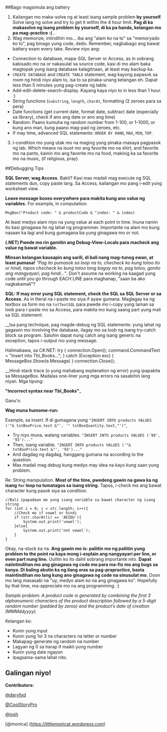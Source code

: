 ##Bago magsimula ang battery

1. Kailangan mo maka-solve ng at least isang sample problem __by yourself__. 
Solve lang ng solve and try to get it within the 4 hour limit.
__Pag di ka makasolve ng isang problem by yourself, di ka pa handa, kelangan mo 
pa mag-practice :( .__
2. Wag memorize, intindihin mo... iba ang "alam ko na to" sa "memoryado ko 
to", pag binago yung code, dedo. Remember, nagbabago ang bawat battery exam 
every take. Review niyo ang:

* Connection to database, mapa-SQL Server or Access, as in sobrang 
kabisado mo na or nakasulat sa source code, kasi di mo alam baka magtopak yung 
isang database kalagitnaan, at least may backup ka.
* `CREATE DATABASE` and `CREATE TABLE` statement, wag kayong papasok sa room ng 
hindi niyo alam to, isa to sa pinaka-unang kelangan eh. Dapat less than 5 
minutes yung pag-create ng table.
* Add-edit-delete-search-display. Kayang kaya niyo to in less than 1 hour. :)
* String functions (`substring`, `length`, `charAt`, formatting (2 zeroes 
para sa pera)
* Date functions (get current date, format date, subtract date 
(especially sa library), check if ano ang date or ano ang time)
* Random: Paano kumuha ng random number from 1-100, or 1-1000, or kung ano man,
 kung paano mag-pad ng zeroes, etc.
* If may time, advanced SQL statements: `ORDER BY RAND`, `MAX`, `MIN`, `TOP`.

3. I-condition mo yung utak mo na maging yung pinaka-masaya pagpasok ng lab. 
Which means na isuot mo ang favorite mo na shirt, and favorite mo na pants, 
kainin mo ang favorite mo na food, makinig ka sa favorite mo na music, (if 
religious, pray).

##Debugging Tips

__SQL Server, wag Access.__ Bakit? Kasi mas madali mag execute ng SQL statements 
dun, copy paste lang. Sa Access, kailangan mo pang i-edit yung worksheet view.

__Leave message boxes everywhere para makita kung ano value ng variables.__
For example, in computation:

`MsgBox("Product code: " & productCode & "index: " & index)`

At least medyo alam niyo na yung value at each point in time. Inuna namin ito 
kasi ginagawa ito ng lahat ng programmer. Importante na alam mo kung nasaan ka 
lagi and kung gumagana ba yung ginagawa mo or not.

__(.NET) Pwede mo rin gamitin ang Debug-View-Locals para macheck ang value ng 
bawat variable.__

__Minsan kelangan kausapin ang sarili, di bali nang mag-tunog ewan, at least 
pumasa!__ _"Pag ito pumasok sa loop na to, checheck ko kung totoo ito or hindi, 
tapos checheck ko kung totoo tong bagay na to, pag totoo, ganito ang mangyayari, 
pag hindi..."_. Don't assume na working na kaagad yung code until you go through 
EACH LINE para maghanap, "saan ba ako nagkakamali"?

__SQL: If may error yung SQL statement, check the SQL sa SQL Server or sa 
Access.__ As in literal na i-paste mo siya if ayaw gumana. Maglagay ka ng 
textbox sa form mo na `txtTestSQL` para pwede mo i-copy yung 
laman sa loob para i-paste mo sa Access, para makita mo kung saang part 
yung mali sa SQL statement.

__Isa pang technique, pag magde-debug ng SQL statements: yung lahat ng gagawin
mo involving the database, ilagay mo sa loob ng isang try-catch block sa program. Saluhin
dapat nung catch ang isang generic na exception, tapos i-output mo yung message.

Halimabawa, sa C#.NET:
    try
    {
        connection.Open();
        command.CommandText = "Insert into Tbl_Books...";
    } catch (Exception exc)
    {
        MessageBox.Show(e.Message)
    }
    connection.Close();

__Hindi stack trace (o yung mahabang explanation ng error) yung ipapakita sa MessageBox.
Madalas one-liner yung mga errors na sasabihin lang niyan. Mga tipong:

__"Incorrect syntax near Tbl_Books"___

Ganu'n.

__Wag muna humome-run:__

Example, sa insert. If di gumagana yung 
`"INSERT INTO products VALUES ('"& txtBoxPrice.text &"', '" txtBoxQuantity.text,"')"`,

* Try niyo muna, walang variables. `"INSERT INTO products VALUES ('99', '93')..."`
* Then, isang variable. `"INSERT INTO products VALUES ('"& txtBoxPrice.text &"', '93')..."`
* And dagdag ng dagdag, hanggang gumana na according to the question.
* Mas madali mag debug kung medyo may idea na kayo kung saan yung problem.

Re: String manipulation. __Most of the time, pwedeng gawin na gawa ka ng isang
 `for` loop na tumatagos sa isang string.__ Tapos, i-check mo ang bawat 
character kung pasok siya sa condition.

    //Bali ipapadaan mo yung isang variable sa bawat character ng isang string
    for (int i = 0; i < str.length; i++){
        //Check mo if vowel or hindi
        if (str.charAt(i) == 'AEIOU'){
            System.out.print('vowel');
        }else{
            System.out.print('not vowel');
        }
    }

Okay, na-stuck ka na. __Ang gawin mo is: paliitin mo ng paliitin yung problem
 to the point na kaya mong i-explain ang nangyayari per line, or even part nung 
line.__ Uulitin ko ito dahil sobrang importante nito. __Dapat naiintindihan mo 
ang ginagawa ng code mo para ma-fix mo ang bugs sa kanya. Di baling abutin ka 
ng ilang oras sa pag-prapractice, basta maintindihan mo lang kung ano ginagawa 
ng code na sinusulat mo.__ Doon mo lang masasabi na "uy, medyo alam ko na ang 
ginagawa ko". Hopefully by that time, ma-appreciate mo na ang programming. :)

_Sample problem: A product code is generated by combining the first 3 
alphanumeric characters of the product description followed by a 5-digit random 
number (padded by zeros) and the product’s date of creation (MMMddyyyy)._

Kelangan ko:

* Kunin yung input
* Kunin yung 1st 3 na characters na letter or number
* Makapag-generate ng random na number
* Lagyan ng 0 sa harap if maikli yung number
* Kunin yung date ngayon
* Ipagsama-sama lahat nito.

Galingan niyo!
--------------

__Contributors:__

[@daryllxd](http://www.github.com/daryllxd)

[@CoolStoryPro](https://twitter.com/CoolStoryPro)

[@josh](https://www.facebook.com/misskananirafaeljoshua)

[@monica] (https://littlemonicat.wordpress.com)